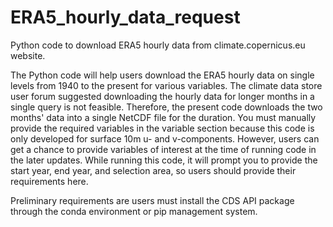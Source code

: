 # ERA5_hourly_data_request
Python code to download ERA5 hourly data from climate.copernicus.eu website.

The Python code will help users download the ERA5 hourly data on single levels from 1940 to the present for various variables. The climate data store user forum suggested downloading the hourly data for longer months in a single query is not feasible. Therefore, the present code downloads the two months' data into a single NetCDF file for the duration.
You must manually provide the required variables in the variable section because this code is only developed for surface 10m u- and v-components. However, users can get a chance to provide variables of interest at the time of running code in the later updates. 
While running this code, it will prompt you to provide the start year, end year, and selection area, so users should provide their requirements here.

Preliminary requirements are users must install the CDS API package through the conda environment or pip management system. 
